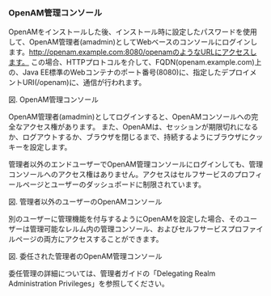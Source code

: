 ### OpenAM管理コンソール

OpenAMをインストールした後、インストール時に設定したパスワードを使用して、OpenAM管理者(amadmin)としてWebベースのコンソールにログインします。http://openam.example.com:8080/openamのようなURLにアクセスします。
この場合、HTTPプロトコルを介して、FQDN(openam.example.com)上の、Java EE標準のWebコンテナのポート番号(8080)に、指定したデプロイメントURI(/openam)に、通信が行われます。

図. OpenAM管理コンソール

OpenAM管理者(amadmin)としてログインすると、OpenAMコンソールへの完全なアクセス権があります。
また、OpenAMは、セッションが期限切れになるか、ログアウトするか、ブラウザを閉じるまで、持続するようにブラウザにクッキーを設定します。

管理者以外のエンドユーザーでOpenAM管理コンソールにログインしても、管理コンソールへのアクセス権はありません。アクセスはセルフサービスのプロフィールページとユーザーのダッシュボードに制限されています。

図. 管理者以外のユーザーのOpenAMコンソール

別のユーザーに管理機能を付与するようにOpenAMを設定した場合、そのユーザーは管理可能なレルム内の管理コンソール、およびセルフサービスプロファイルページの両方にアクセスすることができます。

図. 委任された管理者のOpenAM管理コンソール

委任管理の詳細については、管理者ガイドの「Delegating Realm Administration Privileges」を参照してください。
